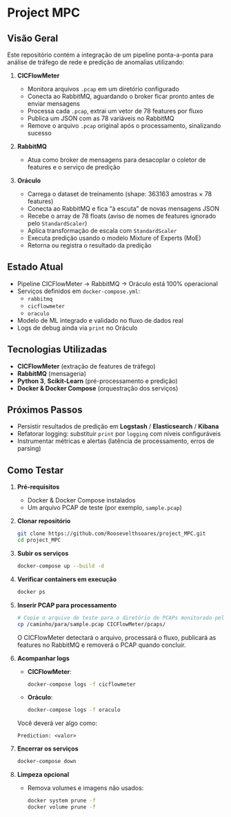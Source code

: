 # Project MPC

## Visão Geral

Este repositório contém a integração de um pipeline ponta-a-ponta para análise de tráfego de rede e predição de anomalias utilizando:

1. **CICFlowMeter**
   - Monitora arquivos `.pcap` em um diretório configurado
   - Conecta ao RabbitMQ, aguardando o broker ficar pronto antes de enviar mensagens
   - Processa cada `.pcap`, extrai um vetor de 78 features por fluxo
   - Publica um JSON com as 78 variáveis no RabbitMQ
   - Remove o arquivo `.pcap` original após o processamento, sinalizando sucesso

2. **RabbitMQ**
   - Atua como broker de mensagens para desacoplar o coletor de features e o serviço de predição

3. **Oráculo**
   - Carrega o dataset de treinamento (shape: 363163 amostras × 78 features)
   - Conecta ao RabbitMQ e fica “à escuta” de novas mensagens JSON
   - Recebe o array de 78 floats (aviso de nomes de features ignorado pelo `StandardScaler`)
   - Aplica transformação de escala com `StandardScaler`
   - Executa predição usando o modelo Mixture of Experts (MoE)
   - Retorna ou registra o resultado da predição

## Estado Atual

- Pipeline CICFlowMeter → RabbitMQ → Oráculo está 100% operacional
- Serviços definidos em `docker-compose.yml`:
  - `rabbitmq`
  - `cicflowmeter`
  - `oraculo`
- Modelo de ML integrado e validado no fluxo de dados real
- Logs de debug ainda via `print` no Oráculo

## Tecnologias Utilizadas

- **CICFlowMeter** (extração de features de tráfego)
- **RabbitMQ** (mensageria)
- **Python 3**, **Scikit-Learn** (pré-processamento e predição)
- **Docker & Docker Compose** (orquestração dos serviços)

## Próximos Passos

- Persistir resultados de predição em **Logstash** / **Elasticsearch** / **Kibana**
- Refatorar logging: substituir `print` por `logging` com níveis configuráveis
- Instrumentar métricas e alertas (latência de processamento, erros de parsing)

## Como Testar

1. **Pré-requisitos**
   - Docker & Docker Compose instalados
   - Um arquivo PCAP de teste (por exemplo, `sample.pcap`)

2. **Clonar repositório**

   ```bash
   git clone https://github.com/Roosevelthsoares/project_MPC.git
   cd project_MPC
   ```

3. **Subir os serviços**

   ```bash
   docker-compose up --build -d
   ```

4. **Verificar containers em execução**

   ```bash
   docker ps
   ```

5. **Inserir PCAP para processamento**

   ```bash
   # Copie o arquivo de teste para o diretório de PCAPs monitorado pelo CICFlowMeter
   cp /caminho/para/sample.pcap CICFlowMeter/pcaps/
   ```

   O CICFlowMeter detectará o arquivo, processará o fluxo, publicará as features no RabbitMQ e removerá o PCAP quando concluir.

6. **Acompanhar logs**

   - **CICFlowMeter**:
     ```bash
     docker-compose logs -f cicflowmeter
     ```

   - **Oráculo**:
     ```bash
     docker-compose logs -f oraculo
     ```

   Você deverá ver algo como:
   ```text
   Prediction: <valor>
   ```

7. **Encerrar os serviços**

   ```bash
   docker-compose down
   ```

8. **Limpeza opcional**

   - Remova volumes e imagens não usados:
     ```bash
     docker system prune -f
     docker volume prune -f
     ```
